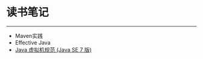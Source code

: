 # 读书笔记
-----------
* Maven实践
* Effective Java
* [Java 虚拟机规范 (Java SE 7 版)](the_java_virtual_machine_specification_se7.md)